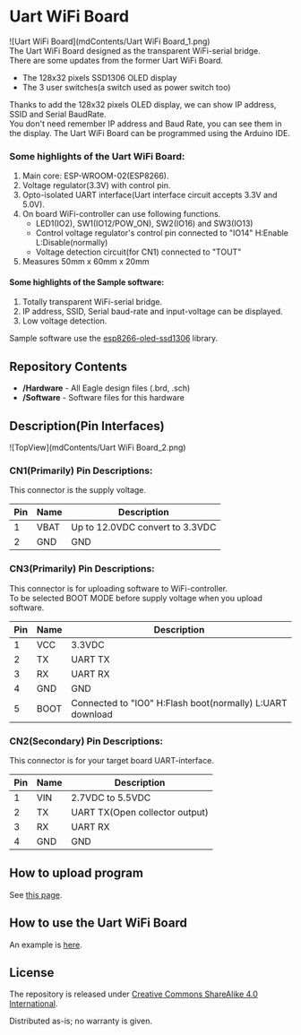 Uart WiFi Board
=========

![Uart WiFi Board](mdContents/Uart WiFi Board_1.png)  
The Uart WiFi Board designed as the transparent WiFi-serial bridge.  
There are some updates from the former Uart WiFi Board.  
 - The 128x32 pixels SSD1306 OLED display
 - The 3 user switches(a switch used as power switch too)

Thanks to add the 128x32 pixels OLED display, we can show IP address, SSID and Serial BaudRate.  
You don't need remember IP address and Baud Rate, you can see them in the display.
The Uart WiFi Board can be programmed using the Arduino IDE.


### Some highlights of the Uart WiFi Board:
 1. Main core: ESP-WROOM-02(ESP8266).
 2. Voltage regulator(3.3V) with control pin.
 3. Opto-isolated UART interface(Uart interface circuit accepts 3.3V and 5.0V).
 4. On board WiFi-controller can use following functions.
 	- LED1(IO2), SW1(IO12/POW_ON), SW2(IO16) and SW3(IO13)
 	- Control voltage regulator's control pin connected to "IO14" H:Enable L:Disable(normally)
 	- Voltage detection circuit(for CN1) connected to "TOUT"
 5. Measures 50mm x 60mm x 20mm


#### Some highlights of the Sample software:
 1. Totally transparent WiFi-serial bridge.
 2. IP address, SSID, Serial baud-rate and input-voltage can be displayed.
 3. Low voltage detection.
 
Sample software use the [esp8266-oled-ssd1306](https://github.com/ThingPulse/esp8266-oled-ssd1306) library.


Repository Contents
-------------------
* **/Hardware** - All Eagle design files (.brd, .sch)
* **/Software** - Software files for this hardware


Description(Pin Interfaces)
-------------------
![TopView](mdContents/Uart WiFi Board_2.png)

### CN1(Primarily) Pin Descriptions:
This connector is the supply voltage.

| Pin | Name | Description                                                  |
| --- | ---- | ------------------------------------------------------------ |
| 1   | VBAT | Up to 12.0VDC convert to 3.3VDC                              |
| 2   | GND  | GND	                                                        |



### CN3(Primarily) Pin Descriptions:
This connector is for uploading software to WiFi-controller.  
To be selected BOOT MODE before supply voltage when you upload software.

| Pin | Name | Description                                                  |
| --- | ---- | ------------------------------------------------------------ |
| 1   | VCC  | 3.3VDC                                                       |
| 2   | TX   | UART TX	                                                    |
| 3   | RX   | UART RX	                                                    |
| 4   | GND  | GND	                                                        |
| 5   | BOOT | Connected to "IO0" H:Flash boot(normally) L:UART download    |



### CN2(Secondary) Pin Descriptions:
This connector is for your target board UART-interface.

| Pin | Name | Description                                                  |
| --- | ---- | ------------------------------------------------------------ |
| 1   | VIN  | 2.7VDC to 5.5VDC                                             |
| 2   | TX   | UART TX(Open collector output)	                            |
| 3   | RX   | UART RX	                                                    |
| 4   | GND  | GND	                                                        |



How to upload program
-------------------
See [this page](UploadProgram.md).


How to use the Uart WiFi Board
-------------------
An example is [here](Instructions.md).


License
-------------------
The repository is released under [Creative Commons ShareAlike 4.0 International](https://creativecommons.org/licenses/by-sa/4.0/).

Distributed as-is; no warranty is given.
